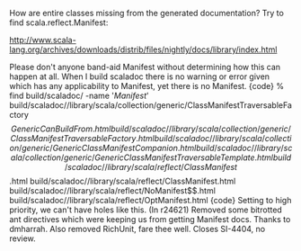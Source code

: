 How are entire classes missing from the generated documentation? Try to find scala.reflect.Manifest:

http://www.scala-lang.org/archives/downloads/distrib/files/nightly/docs/library/index.html

Please don't anyone band-aid Manifest without determining how this can happen at all.  When I build scaladoc there is no warning or error given which has any applicability to Manifest, yet there is no Manifest.
{code}
% find build/scaladoc/ -name '*Manifest*'
build/scaladoc//library/scala/collection/generic/ClassManifestTraversableFactory$$GenericCanBuildFrom.html
build/scaladoc//library/scala/collection/generic/ClassManifestTraversableFactory.html
build/scaladoc//library/scala/collection/generic/GenericClassManifestCompanion.html
build/scaladoc//library/scala/collection/generic/GenericClassManifestTraversableTemplate.html
build/scaladoc//library/scala/reflect/ClassManifest$$.html
build/scaladoc//library/scala/reflect/ClassManifest.html
build/scaladoc//library/scala/reflect/NoManifest$$.html
build/scaladoc//library/scala/reflect/OptManifest.html
{code}
Setting to high priority, we can't have holes like this.
(In r24621) Removed some bitrotted ant directives which were keeping us from
getting Manifest docs.  Thanks to dmharrah.  Also removed RichUnit,
fare thee well.  Closes SI-4404, no review.
